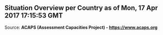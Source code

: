 ## Situation Overview per Country as of Mon, 17 Apr 2017 17:15:53 GMT

Source: **ACAPS (Assessment Capacities Project) - https://www.acaps.org**